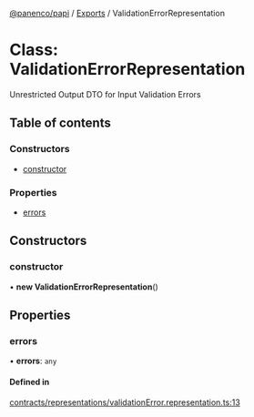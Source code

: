 [@panenco/papi](../README.md) / [Exports](../modules.md) / ValidationErrorRepresentation

# Class: ValidationErrorRepresentation

Unrestricted Output DTO for Input Validation Errors

## Table of contents

### Constructors

- [constructor](ValidationErrorRepresentation.md#constructor)

### Properties

- [errors](ValidationErrorRepresentation.md#errors)

## Constructors

### constructor

• **new ValidationErrorRepresentation**()

## Properties

### errors

• **errors**: `any`

#### Defined in

[contracts/representations/validationError.representation.ts:13](https://github.com/Panenco/papi/blob/1321f55/src/contracts/representations/validationError.representation.ts#L13)
